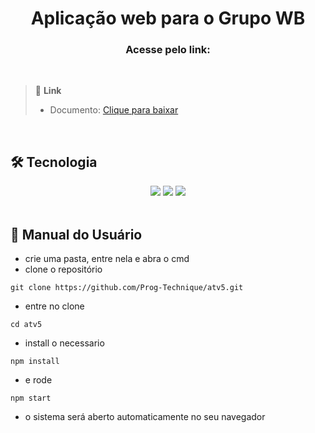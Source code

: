 <div align="center" id=topo>
<h1> Aplicação web para o Grupo WB </h1>
<h3> Acesse pelo link:  </h3>
</div>

<br>

> 🔗 **Link** <br>
> - Documento: [Clique para baixar]()

    
<br>

## 🛠️ Tecnologia

<div align="center">
<img src="https://img.shields.io/badge/React-20232A?style=for-the-badge&logo=react&logoColor=61DAFB"/>
<img src="https://img.shields.io/badge/Node.js-339933?style=for-the-badge&logo=nodedotjs&logoColor=white"/>
<img src="https://img.shields.io/badge/JavaScript-323330?style=for-the-badge&logo=javascript&logoColor=F7DF1E"/>
</div>

<br>

## :scroll: Manual do Usuário

- crie uma pasta, entre nela e abra o cmd
- clone o repositório
~~~
git clone https://github.com/Prog-Technique/atv5.git  
~~~
    
- entre no clone 
~~~
cd atv5
~~~

- install o necessario 
~~~
npm install
~~~

- e rode
~~~   
npm start
~~~

- o sistema será aberto automaticamente no seu navegador
